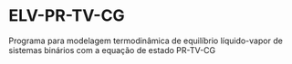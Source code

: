 # ELV-PR-TV-CG
Programa para modelagem termodinâmica de equilíbrio líquido-vapor de sistemas binários com a equação de estado PR-TV-CG
